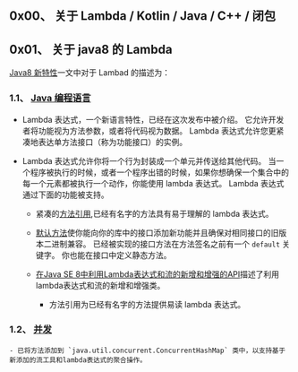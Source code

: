 ## 0x00、 关于 Lambda / Kotlin / Java / C++ / 闭包

## 0x01、 关于 java8 的 Lambda
[Java8 新特性](https://www.oracle.com/technetwork/java/javase/8-whats-new-2157071.html)一文中对于 Lambad 的描述为：

### 1.1、 [Java 编程语言](https://docs.oracle.com/javase/8/docs/technotes/guides/language/enhancements.html#javase8)
    
- Lambda 表达式，一个新语言特性，已经在这次发布中被介绍。
  它允许开发者将功能视为方法参数，或者将代码视为数据。
  Lambda 表达式允许您更紧凑地表达单方法接口（称为功能接口）的实例。

- Lambda 表达式允许你将一个行为封装成一个单元并传送给其他代码。
  当一个程序被执行的时候，或者一个程序出错的时候，如果你想确保一个集合中的每一个元素都被执行一个动作，你能使用 lambda 表达式。
  Lambda 表达式通过下面的功能被支持。

  - 紧凑的[方法引用](http://docs.oracle.com/javase/tutorial/java/javaOO/methodreferences.html),已经有名字的方法具有易于理解的 lambda 表达式。
  - [默认方法](http://docs.oracle.com/javase/tutorial/java/IandI/defaultmethods.html)使你能向你的库中的接口添加新功能并且确保对相同接口的旧版本二进制兼容。
    已经被实现的接口方法在方法签名之前有一个 `default` 关键字。
    你也能在接口中定义静态方法。
  - [在Java SE 8中利用Lambda表达式和流的新增和增强的API](https://docs.oracle.com/javase/8/docs/technotes/guides/language/lambda_api_jdk8.html)描述了利用lambda表达式和流的新增和增强类。

    - 方法引用为已经有名字的方法提供易读 lambda 表达式。

### 1.2、 [并发](http://docs.oracle.com/javase/8/docs/technotes/guides/concurrency/changes8.html)

    - 已将方法添加到 `java.util.concurrent.ConcurrentHashMap` 类中，以支持基于新添加的流工具和lambda表达式的聚合操作。